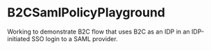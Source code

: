 # B2CSamlPolicyPlayground

Working to demonstrate B2C flow that uses B2C as an IDP in an IDP-initiated SSO login to a SAML provider.

